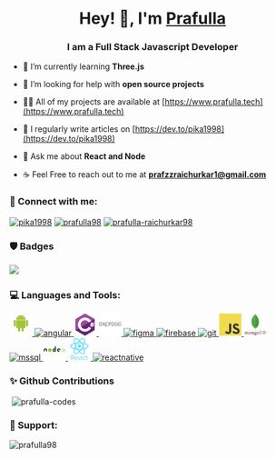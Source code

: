 <h1 align="center">Hey! 👋, I'm <a href="https://www.prafulla.tech"> Prafulla</a></h1>
<h3 align="center">I am a Full Stack Javascript Developer</h3>

- 🌱 I’m currently learning **Three.js**

- 🤝 I’m looking for help with **open source projects**

- 👨‍💻 All of my projects are available at [https://www.prafulla.tech](https://www.prafulla.tech)

- 📝 I regularly write articles on [https://dev.to/pika1998](https://dev.to/pika1998)

- 💬 Ask me about **React and Node**

- ☕ Feel Free to reach out to me at **prafzzraichurkar1@gmail.com**

<h3 align="left">🤝 Connect with me:</h3>
<p align="left">
<a href="https://dev.to/pika1998" target="blank"><img align="center" src="https://raw.githubusercontent.com/rahuldkjain/github-profile-readme-generator/master/src/images/icons/Social/devto.svg" alt="pika1998" height="30" width="40" /></a>
<a href="https://twitter.com/prafulla98" target="blank"><img align="center" src="https://raw.githubusercontent.com/rahuldkjain/github-profile-readme-generator/master/src/images/icons/Social/twitter.svg" alt="prafulla98" height="30" width="40" /></a>
<a href="https://linkedin.com/in/prafulla-raichurkar98" target="blank"><img align="center" src="https://raw.githubusercontent.com/rahuldkjain/github-profile-readme-generator/master/src/images/icons/Social/linked-in-alt.svg" alt="prafulla-raichurkar98" height="30" width="40" /></a>
</p>
<h3 align="left">🛡️ Badges </h3>
<img src="https://github.com/prafulla-codes/sorting-hat/blob/master/pics/gryffindor_badge.gif" width="200px">
<h3 align="left">💻 Languages and Tools:</h3>
<p align="left"> <a href="https://developer.android.com" target="_blank" rel="noreferrer"> <img src="https://raw.githubusercontent.com/devicons/devicon/master/icons/android/android-original-wordmark.svg" alt="android" width="40" height="40"/> </a> <a href="https://angular.io" target="_blank" rel="noreferrer"> <img src="https://angular.io/assets/images/logos/angular/angular.svg" alt="angular" width="40" height="40"/> </a> <a href="https://www.w3schools.com/cs/" target="_blank" rel="noreferrer"> <img src="https://raw.githubusercontent.com/devicons/devicon/master/icons/csharp/csharp-original.svg" alt="csharp" width="40" height="40"/> </a> <a href="https://expressjs.com" target="_blank" rel="noreferrer"> <img src="https://raw.githubusercontent.com/devicons/devicon/master/icons/express/express-original-wordmark.svg" alt="express" width="40" height="40"/> </a> <a href="https://www.figma.com/" target="_blank" rel="noreferrer"> <img src="https://www.vectorlogo.zone/logos/figma/figma-icon.svg" alt="figma" width="40" height="40"/> </a> <a href="https://firebase.google.com/" target="_blank" rel="noreferrer"> <img src="https://www.vectorlogo.zone/logos/firebase/firebase-icon.svg" alt="firebase" width="40" height="40"/> </a> <a href="https://git-scm.com/" target="_blank" rel="noreferrer"> <img src="https://www.vectorlogo.zone/logos/git-scm/git-scm-icon.svg" alt="git" width="40" height="40"/> </a> <a href="https://developer.mozilla.org/en-US/docs/Web/JavaScript" target="_blank" rel="noreferrer"> <img src="https://raw.githubusercontent.com/devicons/devicon/master/icons/javascript/javascript-original.svg" alt="javascript" width="40" height="40"/> </a> <a href="https://www.mongodb.com/" target="_blank" rel="noreferrer"> <img src="https://raw.githubusercontent.com/devicons/devicon/master/icons/mongodb/mongodb-original-wordmark.svg" alt="mongodb" width="40" height="40"/> </a> <a href="https://www.microsoft.com/en-us/sql-server" target="_blank" rel="noreferrer"> <img src="https://www.svgrepo.com/show/303229/microsoft-sql-server-logo.svg" alt="mssql" width="40" height="40"/> </a> <a href="https://nodejs.org" target="_blank" rel="noreferrer"> <img src="https://raw.githubusercontent.com/devicons/devicon/master/icons/nodejs/nodejs-original-wordmark.svg" alt="nodejs" width="40" height="40"/> </a> <a href="https://reactjs.org/" target="_blank" rel="noreferrer"> <img src="https://raw.githubusercontent.com/devicons/devicon/master/icons/react/react-original-wordmark.svg" alt="react" width="40" height="40"/> </a> <a href="https://reactnative.dev/" target="_blank" rel="noreferrer"> <img src="https://reactnative.dev/img/header_logo.svg" alt="reactnative" width="40" height="40"/> </a> </p>
<h3 align="left">✨ Github Contributions </h3>
<p>&nbsp;<img align="center" src="https://github-readme-stats.vercel.app/api?username=prafulla-codes&show_icons=true&locale=en" alt="prafulla-codes" /></p>

<h3 align="left">🌱 Support:</h3>
<p><a href="https://www.buymeacoffee.com/prafulla98"> <img align="left" src="https://cdn.buymeacoffee.com/buttons/v2/default-yellow.png" height="50" width="210" alt="prafulla98" /></a></p><br><br>


